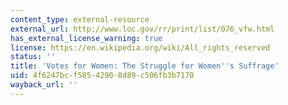 ```yaml
---
content_type: external-resource
external_url: http://www.loc.gov/rr/print/list/076_vfw.html
has_external_license_warning: true
license: https://en.wikipedia.org/wiki/All_rights_reserved
status: ''
title: 'Votes for Women: The Struggle for Women''s Suffrage'
uid: 4f6247bc-f585-4290-8d89-c506fb3b7170
wayback_url: ''
---
```

